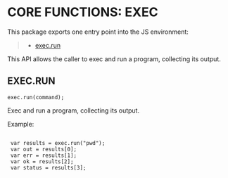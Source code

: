 


 # CORE FUNCTIONS: EXEC


 

 This package exports one entry point into the JS environment:

 > * [exec.run](#run)

 This API allows the caller to exec and run a program, collecting its output.

 ## EXEC.RUN
 <a name="run"></a>
 `exec.run(command);`

 Exec and run a program, collecting its output.

 Example:

 ```

  var results = exec.run("pwd");
  var out = results[0];
  var err = results[1];
  var ok = results[2];
  var status = results[3];

 ```


